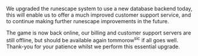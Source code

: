 We upgraded the runescape system to use a new database backend today, this will enable us to offer a much improved customer support service, and to continue making further runescape improvements in the future.

The game is now back online, our billing and customer support servers are still offline, but should be available again tommorow<sup>sic</sup> if all goes well. Thank-you for your patience whilst we perform this essential upgrade.
